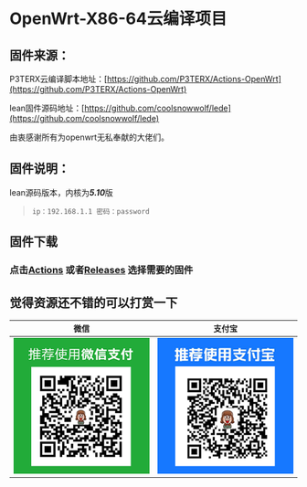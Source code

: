 # OpenWrt-X86-64云编译项目

## 固件来源：

P3TERX云编译脚本地址：[https://github.com/P3TERX/Actions-OpenWrt](https://github.com/P3TERX/Actions-OpenWrt)

lean固件源码地址：[https://github.com/coolsnowwolf/lede](https://github.com/coolsnowwolf/lede)

由衷感谢所有为openwrt无私奉献的大佬们。

## 固件说明：

lean源码版本，内核为***5.10***版


> `ip：192.168.1.1 密码：password`

## 固件下载
### 点击[Actions](https://github.com/haoyaxuan/OpenWrt-He-x86_64/actions) 或者[Releases](https://github.com/haoyaxuan/OpenWrt-He-x86_64/releases) 选择需要的固件


## 觉得资源还不错的可以打赏一下
| 微信                                                         | 支付宝                                                       |
| ------------------------------------------------------------ | ------------------------------------------------------------ |
| ![wechatpay](https://github.com/haoyaxuan/OpenWrt-He-x86_64/blob/main/images/wechatpay.png) | ![alipay](https://github.com/haoyaxuan/OpenWrt-He-x86_64/blob/main/images/alipay.png) |

